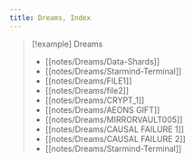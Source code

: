 ```yaml
---
title: Dreams, Index
---
```


> [!example] Dreams
> - [[notes/Dreams/Data-Shards]]
> - [[notes/Dreams/Starmind-Terminal]]
> - [[notes/Dreams/FILE1]]
> - [[notes/Dreams/file2]]
> - [[notes/Dreams/CRYPT_1]]
> - [[notes/Dreams/AEONS GIFT]]
> - [[notes/Dreams/MIRRORVAULT005]]
> - [[notes/Dreams/CAUSAL FAILURE 1]]
> - [[notes/Dreams/CAUSAL FAILURE 2]]
> - [[notes/Dreams/Starmind-Terminal]]

